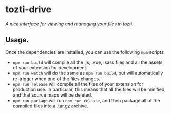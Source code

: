 # tozti-drive
*A nice interface for viewing and managing your files in tozti.*

## Usage.

Once the dependencies are installed, you can use the following `npm` scripts.

- `npm run build` will compile all the .js, .vue, .sass files and all the assets of your extension for development.
- `npm run watch` will do the same as `npm run build`, but will automatically re-trigger when one of the files changes.
- `npm run release` will compile all the files of your extension for production use. 
   In particular, this means that all the files will be minified, and that source maps will be deleted.
- `npm run package` will run `npm run release`, and then package all of the compiled files into a .tar.gz archive.
